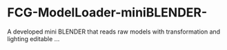 # FCG-ModelLoader-miniBLENDER-
A developed mini BLENDER that reads raw models with transformation and lighting editable ...
